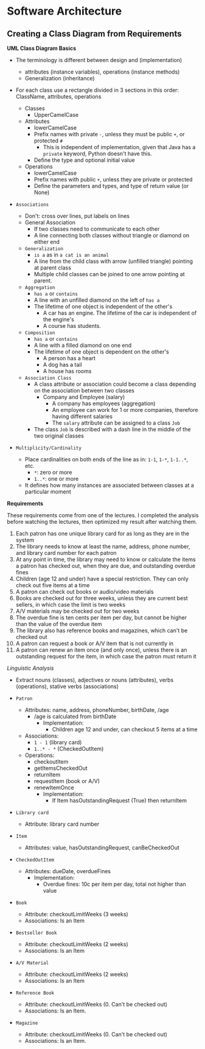 # Software Architecture

## Creating a Class Diagram from Requirements

**UML Class Diagram Basics**

* The terminology is different between design and (implementation)
  * attributes (instance variables), operations (instance methods)
  * Generalization (inheritance)

* For each class use a rectangle divided in 3 sections in this order: ClassName, attributes, operations
  * Classes
    * UpperCamelCase
  * Attributes
    * lowerCamelCase
    * Prefix names with private `-`, unless they must be public `+`, or protected `#`
      * This is independent of implementation, given that Java has a `private` keyword, Python doesn't have this.
    * Define the type and optional initial value
  * Operations
    * lowerCamelCase
    * Prefix names with public `+`, unless they are private or protected
    * Define the parameters and types, and type of return value (or None)

* `Associations`
  * Don't: cross over lines, put labels on lines
  * General Association
    * If two classes need to communicate to each other
    * A line connecting both classes without triangle or diamond on either end
  * `Generalization`
    * `is a` as in `a cat is an animal`
    * A line from the child class with arrow (unfilled triangle) pointing at parent class
    * Multiple child classes can be joined to one arrow pointing at parent.
  * `Aggregation`
    * `has a` or `contains`
    * A line with an unfilled diamond on the left of `has a`
    * The lifetime of one object is independent of the other's
      * A car has an engine. The lifetime of the car is independent of the engine's
      * A course has students.
  * `Composition`
    * `has a` or `contains`
    * A line with a filled diamond on one end
    * The lifetime of one object is dependent on the other's
      * A person has a heart
      * A dog has a tail
      * A house has rooms
  * `Association Class`
    * A class attribute or association could become a class depending on the association between two classes
      * Company and Employee (salary)
        * A company has employees (aggregation)
        * An employee can work for 1 or more companies, therefore having different salaries
        * The `salary` attribute can be assigned to a class `Job`
    * The class `Job` is described with a dash line in the middle of the two original classes

* `Multiplicity/Cardinality`
  * Place cardinalities on both ends of the line as in: `1-1`, `1-*`, `1-1..*`, etc.
    * `*`: zero or more
    * `1..*`: one or more
  * It defines how many instances are associated between classes at a particular moment

**Requirements**

These requirements come from one of the lectures. I completed the analysis before watching the lectures, then optimized my result after watching them.

1. Each patron has one unique library card for as long as they are in the system
2. The library needs to know at least the name, address, phone number, and library card number for each patron
3. At any point in time, the library may need to know or calculate the items a patron has checked out, when they are due, and outstanding overdue fines
4. Children (age 12 and under) have a special restriction. They can only check out five items at a time
5. A patron can check out books or audio/video materials
6. Books are checked out for three weeks, unless they are current best sellers, in which case the limit is two weeks
7. A/V materials may be checked out for two weeks
8. The overdue fine is ten cents per item per day, but cannot be higher than the value of the overdue item
9. The library also has reference books and magazines, which can't be checked out
10. A patron can request a book or A/V item that is not currently in
11. A patron can renew an item once (and only once), unless there is an outstanding request for the item, in which case the patron must return it

*Linguistic Analysis*
* Extract nouns (classes), adjectives or nouns (attributes), verbs (operations), stative verbs (associations)

* `Patron`
  * Attributes: name, address, phoneNumber, birthDate, /age
    * /age is calculated from birthDate
      * Implementation:
        * Children age 12 and under, can checkout 5 items at a time
  * Associations:
    * `1 - 1` (library card)
    * `1..* - *` (CheckedOutItem)
  * Operations:
    * checkoutItem
    * getItemsCheckedOut
    * returnItem
    * requestItem (book or A/V)
    * renewItemOnce
      * Implementation:
        * If Item hasOutstandingRequest (True) then returnItem
* `Library card`
  * Attribute: library card number
* `Item`
  * Attributes: value, hasOutstandingRequest, canBeCheckedOut
* `CheckedOutItem`
  * Attributes: dueDate, overdueFines
    * Implementation:
      * Overdue fines: 10c per item per day, total not higher than value
* `Book`
  * Attribute: checkoutLimitWeeks (3 weeks)
  * Associations: Is an Item
* `Bestseller Book`
  * Attribute: checkoutLimitWeeks (2 weeks)
  * Associations: Is an Item
* `A/V Material`
  * Attribute: checkoutLimitWeeks (2 weeks)
  * Associations: Is an Item
* `Reference Book`
  * Attribute: checkoutLimitWeeks (0. Can't be checked out)
  * Associations: Is an Item.
* `Magazine`
  * Attribute: checkoutLimitWeeks (0. Can't be checked out)
  * Associations: Is an Item.